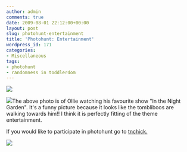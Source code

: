 ```yaml
---
author: admin
comments: true
date: 2009-08-01 22:12:00+00:00
layout: post
slug: photohunt-entertainment
title: 'Photohunt: Entertainment'
wordpress_id: 171
categories:
- Miscellaneous
tags:
- photohunt
- randomness in toddlerdom
---
```


  


![](http://1.bp.blogspot.com/_C-ub7-hXVgE/SnS95TjFXlI/AAAAAAAAHws/qfyjVkNH7jo/s400/photohunter7iq.png)

  
[![](http://farm4.static.flickr.com/3391/3502247850_6de7361513.jpg)](http://farm4.static.flickr.com/3391/3502247850_6de7361513.jpg)The above photo is of Ollie watching his favourite show "In the Night Garden".  It's a funny picture because it looks like the tombliboos are walking towards him!!  I think it is perfectly fitting of the theme entertainment.

  


If you would like to participate in photohunt  go to [tnchick.  
](http://tnchick.com)

  


![](https://blogger.googleusercontent.com/tracker/251139911615938991-4095510475929142521?l=www.outmumbered.com)
